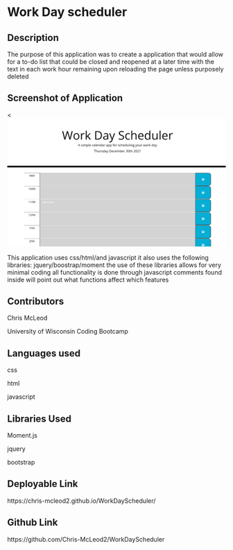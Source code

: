 <h1>Work Day scheduler</h1>

<h2>Description</h2>
<p>The purpose of this application was to create a application that would allow for a to-do list that could be closed and reopened at a later time with the text in each work hour remaining upon reloading the page unless purposely deleted</p>

<h2>Screenshot of Application</h2>
<<img src="./assets/landingScheduler.png">
<p>This application uses css/html/and javascript it also uses the following libraries: jquery/boostrap/moment the use of these libraries allows for very minimal coding all functionality is done through javascript comments found inside will point out what functions affect which features</p>

<h2>Contributors</h2>
<p>Chris McLeod</p>
<p>University of Wisconsin Coding Bootcamp</p>

<h2>Languages used</h2>
<p>css</p>
<p>html</p>
<p>javascript</p>

<h2>Libraries Used</h2>
<p>Moment.js</p>
<p>jquery</p>
<p>bootstrap</p>

<h2>Deployable Link</h2>
https://chris-mcleod2.github.io/WorkDayScheduler/
<h2>Github Link</h2>
https://github.com/Chris-McLeod2/WorkDayScheduler
